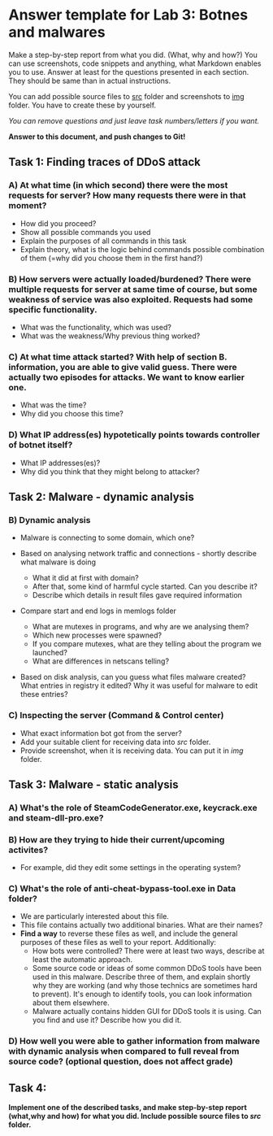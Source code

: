 # Answer template for Lab 3: Botnes and malwares


Make a step-by-step report from what you did. (What, why and how?)
You can use screenshots, code snippets and anything, what Markdown enables you to use. Answer at least for the questions presented in each section.
They should be same than in actual instructions. 

You can add possible source files to [src](src) folder and screenshots to [img](img) folder.
You have to create these by yourself.

*You can remove questions and just leave task numbers/letters if you want.*

**Answer to this document, and push changes to Git!**

## Task 1: Finding traces of DDoS attack

### A) At what time (in which second) there were the most requests for server? How many requests there were in that moment?

 * How did you proceed?
 * Show all possible commands you used
 * Explain the purposes of all commands in this task
 * Explain theory, what is the logic behind commands possible combination of them (=why did you choose them in the first hand?)

### B) How servers were actually loaded/burdened? There were multiple requests for server at same time of course, but some weakness of service was also exploited. Requests had some specific functionality.

* What was the functionality, which was used?
* What was the weakness/Why previous thing worked?

### C) At what time attack started? With help of section B. information, you are able to give valid guess. There were actually two episodes for attacks. We want to know earlier one.

* What was the time?
* Why did you choose this time?

### D) What IP address(es) hypotetically points towards controller of botnet itself?

* What IP addresses(es)?
* Why did you think that they might belong to attacker?

## Task 2: Malware - dynamic analysis

### B) Dynamic analysis

* Malware is connecting to some domain, which one?

* Based on analysing network traffic and connections - shortly describe what malware is doing

  * What it did at first with domain?
  * After that, some kind of harmful cycle started. Can you describe it?
  * Describe which details in result files gave required information

* Compare start and end logs in memlogs folder

  * What are mutexes in programs, and why are we analysing them?
  * Which new processes were spawned?
  * If you compare mutexes, what are they telling about the program we launched?
  * What are differences in netscans telling?

* Based on disk analysis, can you guess what files malware created? What entries in registry it edited? Why it was useful for malware to edit these entries?

### C) Inspecting the server (Command & Control center)

* What exact information bot got from the server?
* Add your suitable client for receiving data into *src* folder.
* Provide screenshot, when it is receiving data. You can put it in *img* folder.

## Task 3: Malware - static analysis

### A) What's the role of SteamCodeGenerator.exe, keycrack.exe and steam-dll-pro.exe?

### B) How are they trying to hide their current/upcoming activites?

* For example, did they edit some settings in the operating system?

### C) What's the role of anti-cheat-bypass-tool.exe in Data folder?

* We are particularly interested about this file.
* This file contains actually two additional binaries. What are their names?
* **Find a way** to reverse these files as well, and include the general purposes of these files as well to your report. Additionally:
  * How bots were controlled? There were at least two ways, describe at least the automatic approach.
  * Some source code or ideas of some common DDoS tools have been used in this malware. Describe three of them, and explain shortly why they are working (and why those technics are sometimes hard to prevent). It's enough to identify tools, you can look information about them elsewhere.
  * Malware actually contains hidden GUI for DDoS tools it is using. Can you find and use it? Describe how you did it.

### D) How well you were able to gather information from malware with dynamic analysis when compared to full reveal from source code? (optional question, does not affect grade)


## Task 4:

**Implement **one** of the described tasks, and make step-by-step report (what,why and how) for what you did. Include possible source files to *src* folder.**
